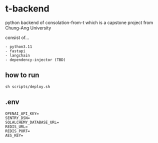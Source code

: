 # t-backend

python backend of consolation-from-t which is a capstone project from Chung-Ang University 

consist of...
```
- python3.11
- fastapi
- langchain
- dependency-injector (TBD)
```


## how to run
```shell
sh scripts/deploy.sh
```

## .env
```
OPENAI_API_KEY=
SENTRY_DSN=
SQLALCHEMY_DATABASE_URL=
REDIS_URL=
REDIS_PORT=
AES_KEY=
```

